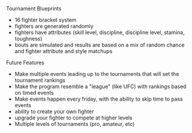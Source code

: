 Tournament Blueprints
- 16 fighter bracket system
- fighters are generated randomly
- fighters have attributes (skill level, discipline, discipline level, stamina, toughness)
- bouts are simulated and results are based on a mix of random chance and fighter attribute and style matchups

Future Features
- Make multiple events leading up to the tournaments that will set the tournament rankings
- Make the program resemble a "league" (like UFC) with rankings based on timed events
- Make events happen every friday, with the ability to skip time to pass events
- ability to create your own fighter
- upgrade your fighter to compete at higher levels
- Multiple levels of tournaments (pro, amateur, etc)